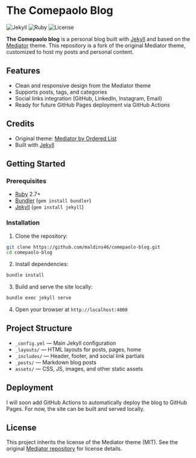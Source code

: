 # The Comepaolo Blog

![Jekyll](https://img.shields.io/badge/Jekyll-v3.10.0-blue) ![Ruby](https://img.shields.io/badge/Ruby-3.4.1-red) ![License](https://img.shields.io/badge/License-MIT-lightgrey)

**The Comepaolo blog** is a personal blog built with [Jekyll](https://jekyllrb.com/) and based on the [Mediator](https://github.com/orderedlist/mediator) theme. This repository is a fork of the original Mediator theme, customized to host my posts and personal content.

## Features

- Clean and responsive design from the Mediator theme
- Supports posts, tags, and categories
- Social links integration (GitHub, LinkedIn, Instagram, Email)
- Ready for future GitHub Pages deployment via GitHub Actions

## Credits

- Original theme: [Mediator by Ordered List](https://github.com/orderedlist/mediator)
- Built with [Jekyll](https://jekyllrb.com/)

## Getting Started

### Prerequisites

- [Ruby](https://www.ruby-lang.org/en/documentation/installation/) 2.7+
- [Bundler](https://bundler.io/) (`gem install bundler`)
- [Jekyll](https://jekyllrb.com/docs/installation/) (`gem install jekyll`)

### Installation

1. Clone the repository:

```bash
git clone https://github.com/maldins46/comepaolo-blog.git
cd comepaolo-blog
```

2. Install dependencies:

```bash
bundle install
```

3. Build and serve the site locally:

```bash
bundle exec jekyll serve
```

4. Open your browser at `http://localhost:4000`

## Project Structure

- `_config.yml` — Main Jekyll configuration
- `_layouts/` — HTML layouts for posts, pages, home
- `_includes/` — Header, footer, and social link partials
- `_posts/` — Markdown blog posts
- `assets/` — CSS, JS, images, and other static assets

## Deployment

I will soon add GitHub Actions to automatically deploy the blog to GitHub Pages. For now, the site can be built and served locally.

## License

This project inherits the license of the Mediator theme (MIT). See the original [Mediator repository](https://github.com/dirkfabisch/mediator) for license details.
